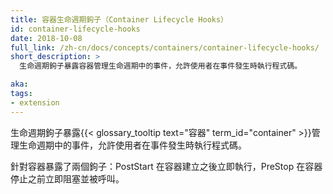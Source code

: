 ```yaml
---
title: 容器生命週期鉤子（Container Lifecycle Hooks）
id: container-lifecycle-hooks
date: 2018-10-08
full_link: /zh-cn/docs/concepts/containers/container-lifecycle-hooks/
short_description: >
  生命週期鉤子暴露容器管理生命週期中的事件，允許使用者在事件發生時執行程式碼。

aka: 
tags:
- extension
---
```

<!--
---
title: Container Lifecycle Hooks
id: container-lifecycle-hooks
date: 2018-10-08
full_link: /docs/concepts/containers/container-lifecycle-hooks/
short_description: >
  The lifecycle hooks expose events in the container management lifecycle and let the user run code when the events occur.

aka:
tags:
- extension
---
-->

  生命週期鉤子暴露{{< glossary_tooltip text="容器" term_id="container" >}}管理生命週期中的事件，允許使用者在事件發生時執行程式碼。
  <!--
  The lifecycle hooks expose events in the {{< glossary_tooltip text="Container" term_id="container" >}}container management lifecycle and let the user run code when the events occur.
  -->

<!--more--> 

針對容器暴露了兩個鉤子：PostStart 在容器建立之後立即執行，PreStop 在容器停止之前立即阻塞並被呼叫。
<!--
Two hooks are exposed to Containers: PostStart which executes immediately after a container is created and PreStop which is blocking and is called immediately before a container is terminated.
-->
